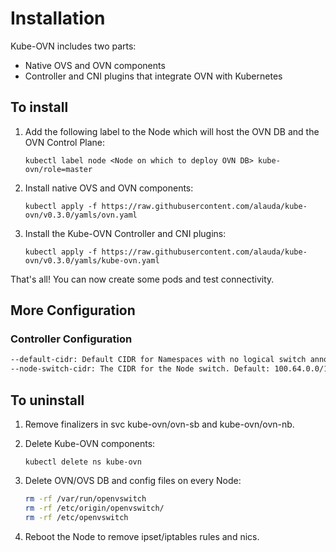 # Installation


Kube-OVN includes two parts:
- Native OVS and OVN components
- Controller and CNI plugins that integrate OVN with Kubernetes

## To install

1. Add the following label to the Node which will host the OVN DB and the OVN Control Plane:

    `kubectl label node <Node on which to deploy OVN DB> kube-ovn/role=master`
2. Install native OVS and OVN components:

    `kubectl apply -f https://raw.githubusercontent.com/alauda/kube-ovn/v0.3.0/yamls/ovn.yaml`
3. Install the Kube-OVN Controller and CNI plugins:

    `kubectl apply -f https://raw.githubusercontent.com/alauda/kube-ovn/v0.3.0/yamls/kube-ovn.yaml`

That's all! You can now create some pods and test connectivity.

## More Configuration

### Controller Configuration

```bash
--default-cidr: Default CIDR for Namespaces with no logical switch annotation, default: 10.16.0.0/16
--node-switch-cidr: The CIDR for the Node switch. Default: 100.64.0.0/16
```

## To uninstall

1. Remove finalizers in svc kube-ovn/ovn-sb and kube-ovn/ovn-nb.

2. Delete Kube-OVN components:

    `kubectl delete ns kube-ovn`
3. Delete OVN/OVS DB and config files on every Node:

    ```bash
    rm -rf /var/run/openvswitch
    rm -rf /etc/origin/openvswitch/
    rm -rf /etc/openvswitch
    ```
4. Reboot the Node to remove ipset/iptables rules and nics.